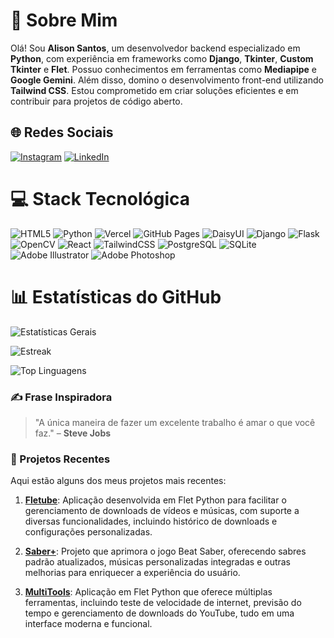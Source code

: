 # 💫 Sobre Mim

Olá! Sou **Alison Santos**, um desenvolvedor backend especializado em **Python**, com experiência em frameworks como **Django**, **Tkinter**, **Custom Tkinter** e **Flet**. Possuo conhecimentos em ferramentas como **Mediapipe** e **Google Gemini**. Além disso, domino o desenvolvimento front-end utilizando **Tailwind CSS**. Estou comprometido em criar soluções eficientes e em contribuir para projetos de código aberto.

## 🌐 Redes Sociais

[![Instagram](https://img.shields.io/badge/Instagram-%23E4405F.svg?logo=Instagram&logoColor=white)](https://instagram.com/alisonsantos.eu) [![LinkedIn](https://img.shields.io/badge/LinkedIn-%230077B5.svg?logo=linkedin&logoColor=white)](https://linkedin.com/in/alisonsantosdev)

# 💻 Stack Tecnológica

![HTML5](https://img.shields.io/badge/html5-%23E34F26.svg?style=flat-square&logo=html5&logoColor=white) 
![Python](https://img.shields.io/badge/python-3670A0?style=flat-square&logo=python&logoColor=ffdd54) 
![Vercel](https://img.shields.io/badge/vercel-%23000000.svg?style=flat-square&logo=vercel&logoColor=white) 
![GitHub Pages](https://img.shields.io/badge/github%20pages-121013?style=flat-square&logo=github&logoColor=white) 
![DaisyUI](https://img.shields.io/badge/daisyui-5A0EF8?style=flat-square&logo=daisyui&logoColor=white) 
![Django](https://img.shields.io/badge/django-%23092E20.svg?style=flat-square&logo=django&logoColor=white) 
![Flask](https://img.shields.io/badge/flask-%23000.svg?style=flat-square&logo=flask&logoColor=white) 
![OpenCV](https://img.shields.io/badge/opencv-%23white.svg?style=flat-square&logo=opencv&logoColor=white) 
![React](https://img.shields.io/badge/react-%2320232a.svg?style=flat-square&logo=react&logoColor=%2361DAFB) 
![TailwindCSS](https://img.shields.io/badge/tailwindcss-%2338B2AC.svg?style=flat-square&logo=tailwind-css&logoColor=white) 
![PostgreSQL](https://img.shields.io/badge/postgres-%23316192.svg?style=flat-square&logo=postgresql&logoColor=white) 
![SQLite](https://img.shields.io/badge/sqlite-%2307405e.svg?style=flat-square&logo=sqlite&logoColor=white) 
![Adobe Illustrator](https://img.shields.io/badge/adobe%20illustrator-%23FF9A00.svg?style=flat-square&logo=adobe%20illustrator&logoColor=white) 
![Adobe Photoshop](https://img.shields.io/badge/adobe%20photoshop-%2331A8FF.svg?style=flat-square&logo=adobe%20photoshop&logoColor=white) 

# 📊 Estatísticas do GitHub

![Estatísticas Gerais](https://github-readme-stats.vercel.app/api?username=Alisonsantos77&theme=yeblu&hide_border=true&include_all_commits=false&count_private=false)

![Estreak](https://github-readme-streak-stats.herokuapp.com/?user=Alisonsantos77&theme=yeblu&hide_border=true)

![Top Linguagens](https://github-readme-stats.vercel.app/api/top-langs/?username=Alisonsantos77&theme=yeblu&hide_border=true&include_all_commits=false&count_private=false&layout=compact)

### ✍️ Frase Inspiradora

> "A única maneira de fazer um excelente trabalho é amar o que você faz." – **Steve Jobs**

### 📂 Projetos Recentes

Aqui estão alguns dos meus projetos mais recentes:

1. **[Fletube](https://github.com/Alisonsantos77/Fletube)**: Aplicação desenvolvida em Flet Python para facilitar o gerenciamento de downloads de vídeos e músicas, com suporte a diversas funcionalidades, incluindo histórico de downloads e configurações personalizadas.

2. **[Saber+](https://github.com/BeatSaberPlus/BeatSaberPlus)**: Projeto que aprimora o jogo Beat Saber, oferecendo sabres padrão atualizados, músicas personalizadas integradas e outras melhorias para enriquecer a experiência do usuário.

3. **[MultiTools](https://github.com/Alisonsantos77/MultiTools)**: Aplicação em Flet Python que oferece múltiplas ferramentas, incluindo teste de velocidade de internet, previsão do tempo e gerenciamento de downloads do YouTube, tudo em uma interface moderna e funcional.
